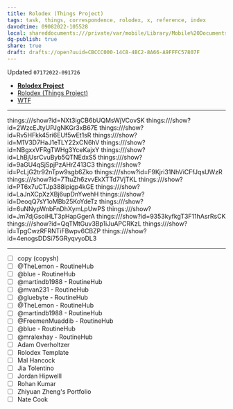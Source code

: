 ```yaml
---
title: Rolodex (Things Project)
tags: task, things, correspondence, rolodex, x, reference, index
davodtime: 09082022-105528
local: shareddocuments:///private/var/mobile/Library/Mobile%20Documents/iCloud~md~obsidian/Documents/OBSHIDDIAN/drafts/CBCCC000-14C8-4BC2-8A66-A9FFFC57807F.md
dg-publish: true
share: true
draft: drafts://open?uuid=CBCCC000-14C8-4BC2-8A66-A9FFFC57807F
---
```

Updated `07172022-091726`

- [**Rolodex Project**](things:///show?id=Tu4Cm6E49gQ4jxyhUvfaQ)
- [Rolodex (Things Project)](drafts://open?uuid=CBCCC000-14C8-4BC2-8A66-A9FFFC57807F)
- [WTF](https://davidblue.wtf/drafts/CBCCC000-14C8-4BC2-8A66-A9FFFC57807F.html)

---

things:///show?id=NXt3igCB6bUQMsWjVCovSK
things:///show?id=2WzcEJtyUPJgNKGr3xB67E
things:///show?id=Rv5HFkk45ri6EUf5wEt1sR
things:///show?id=M1V3D7HaJ1eTLY22xCN6hV
things:///show?id=NBgxxVFRgTWHg3YceKajxY
things:///show?id=LhBjUsrCvuByb5QTNEdxS5
things:///show?id=9aGU4qSjSpjPzAHrZ413C3
things:///show?id=PcLjG2tr92nTpw9sgb6Zko
things:///show?id=F9Kjri31NhViCFfJqsUWzR
things:///show?id=7TtuZh6zvvEkXTTd7VjTKL
things:///show?id=PT6x7uCTJp388ipigp4kGE
things:///show?id=LaJnXCpXzXBj6upDnYwehH
things:///show?id=DeoqQ7sY1oMBb25KoYdeTz
things:///show?id=6uNNypWnbFnDhXymLpUwPS
things:///show?id=Jm7djGsoiHLT3pHapGgerA
things:///show?id=9353kyfkgT3F11hAsrRsCK
things:///show?id=QqTMtGuv3Bp1iJuAPCRKzL
things:///show?id=TpgCwzRFRNTiFBwpv6CBZP
things:///show?id=4enogsDDSi75GRyqvyoDL3

---

- [ ] copy (copysh)
- [ ] @TheLemon - RoutineHub
- [ ] @blue - RoutineHub
- [ ] @martindb1988 - RoutineHub
- [ ] @mvan231 - RoutineHub
- [ ] @gluebyte - RoutineHub
- [ ] @TheLemon - RoutineHub
- [ ] @martindb1988 - RoutineHub
- [ ] @FreemenMuaddib - RoutineHub
- [ ] @blue - RoutineHub
- [ ] @mralexhay - RoutineHub
- [ ] Adam Overholtzer
- [ ] Rolodex Template
- [ ] Mal Hancock
- [ ] Jia Tolentino
- [ ] Jordan Hipwelll
- [ ] Rohan Kumar
- [ ] Zhiyuan Zheng's Portfolio
- [ ] Nate Cook
